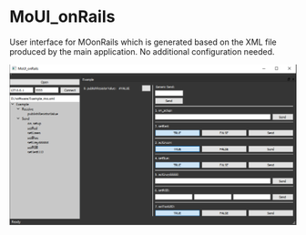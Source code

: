 # MoUI_onRails

User interface for MOonRails which is generated based on the XML file produced by the main application. No additional configuration needed.

![ScreenShot](https://github.com/MOonRails/MoUI_onRails/blob/master/MoUIscreenshot.png)
